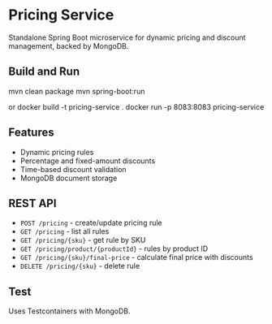 # Pricing Service

Standalone Spring Boot microservice for dynamic pricing and discount management, backed by MongoDB.

## Build and Run

mvn clean package
mvn spring-boot:run

or
docker build -t pricing-service .
docker run -p 8083:8083 pricing-service


## Features

- Dynamic pricing rules
- Percentage and fixed-amount discounts
- Time-based discount validation
- MongoDB document storage

## REST API

- `POST /pricing` - create/update pricing rule
- `GET /pricing` - list all rules
- `GET /pricing/{sku}` - get rule by SKU
- `GET /pricing/product/{productId}` - rules by product ID
- `GET /pricing/{sku}/final-price` - calculate final price with discounts
- `DELETE /pricing/{sku}` - delete rule

## Test

Uses Testcontainers with MongoDB.
